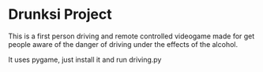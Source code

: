 # Drunksi Project

This is a first person driving and remote controlled videogame made for get people aware of the danger of driving under the effects of the alcohol.

It uses pygame, just install it and run driving.py
